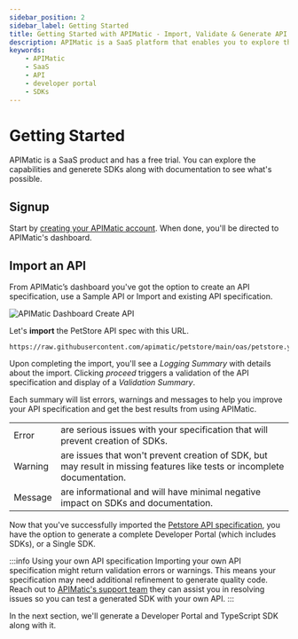 ```yaml
---
sidebar_position: 2
sidebar_label: Getting Started
title: Getting Started with APIMatic - Import, Validate & Generate API Resources
description: APIMatic is a SaaS platform that enables you to explore the capabilities of your API. Sign up, import an API spec, and validate it to generate quality code and complete developer portal with SDKs. Start your free trial today
keywords:
    - APIMatic
    - SaaS
    - API
    - developer portal
    - SDKs
---
```


# Getting Started

APIMatic is a SaaS product and has a free trial. You can explore the capabilities and generete SDKs along with documentation to see what's possible.

## Signup
Start by [creating your APIMatic account](https://www.apimatic.io/account/register). When done, you'll be directed to APIMatic's dashboard.

## Import an API
From  APIMatic’s dashboard you've got the option to create an API specification, use a Sample API or Import and existing API specification.

![APIMatic Dashboard Create API](/img/apimatic-dashboard-create-api.png)

Let's **import** the PetStore API spec with this URL.

```
https://raw.githubusercontent.com/apimatic/petstore/main/oas/petstore.yaml
```

Upon completing the import, you'll see a *Logging Summary* with details about the import. Clicking *proceed* triggers a validation of the API specification and  display of a *Validation Summary*. 

Each summary will list errors, warnings and messages to help you improve your API specification and get the best results from using APIMatic.

|         |         |
| ------- | ------- |
| Error   |  are serious issues with your specification that will prevent creation of SDKs. |
| Warning | are issues that won't prevent creation of SDK, but may result in missing features like tests or incomplete documentation. |
| Message |  are informational and will have minimal negative impact on SDKs and documentation. |

Now that you've successfully imported the [Petstore API specification](/docs/ways-to-build-sdks/code-generation/petstore-openapi.md), you have the option to generate a complete Developer Portal (which includes SDKs), or a Single SDK. 

:::info Using your own API specification
Importing your own API specification might return validation errors or warnings. This means your specification may need additional refinement to generate quality code. Reach out to [APIMatic's support team](https://www.apimatic.io/contact/) they can assist you in resolving issues so you can test a generated SDK with your own API.
:::

In the next section, we'll generate a Developer Portal and TypeScript SDK along with it.


